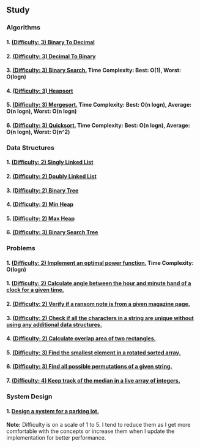 ## Study

### Algorithms

#### 1. [(Difficulty: 3) Binary To Decimal](algorithms/binary_to_decimal.py)
#### 2. [(Difficulty: 3) Decimal To Binary](algorithms/decimal_to_binary.py)
#### 3. [(Difficulty: 3) Binary Search.](algorithms/binary_search.py) Time Complexity: Best: O(1), Worst: O(logn)
#### 4. [(Difficulty: 3) Heapsort](algorithms/heapsort.py)
#### 5. [(Difficulty: 3) Mergesort.](algorithms/mergesort.py) Time Complexity: Best: O(n logn), Average: O(n logn), Worst: O(n logn)
#### 6. [(Difficulty: 3) Quicksort.](algorithms/quicksort.py) Time Complexity: Best: O(n logn), Average: O(n logn), Worst: O(n^2)

### Data Structures

#### 1. [(Difficulty: 2) Singly Linked List](data_structures/singly_linked_list.py)
#### 2. [(Difficulty: 2) Doubly Linked List](data_structures/doubly_linked_list.py)
#### 3. [(Difficulty: 2) Binary Tree](data_structures/binary_tree.py)
#### 4. [(Difficulty: 2) Min Heap](data_structures/min_heap.py)
#### 5. [(Difficulty: 2) Max Heap](data_structures/max_heap.py)
#### 6. [(Difficulty: 3) Binary Search Tree](data_structures/binary_search_tree.py)

### Problems

#### 1. [(Difficulty: 2) Implement an optimal power function.](problems/power.py) Time Complexity: O(logn)
#### 1. [(Difficulty: 2) Calculate angle between the hour and minute hand of a clock for a given time.](problems/clock_angle.py)
#### 2. [(Difficulty: 2) Verify if a ransom note is from a given magazine page.](problems/ransom_note.py)
#### 3. [(Difficulty: 2) Check if all the characters in a string are unique without using any additional data structures.](problems/unique_characters_check.py)
#### 4. [(Difficulty: 2) Calculate overlap area of two rectangles.](problems/rectangle_overlap_area.py)
#### 5. [(Difficulty: 3) Find the smallest element in a rotated sorted array.](problems/minimum_rotated_sorted.py)
#### 6. [(Difficulty: 3) Find all possible permutations of a given string.](problems/string_permutations.py)
#### 7. [(Difficulty: 4) Keep track of the median in a live array of integers.](problems/track_median.py)

### System Design

#### 1. [Design a system for a parking lot.](system_design/parking_lot.py)


**Note:** Difficulty is on a scale of 1 to 5. I tend to reduce them as I get more comfortable with the concepts or increase them when I update the implementation for better performance.
